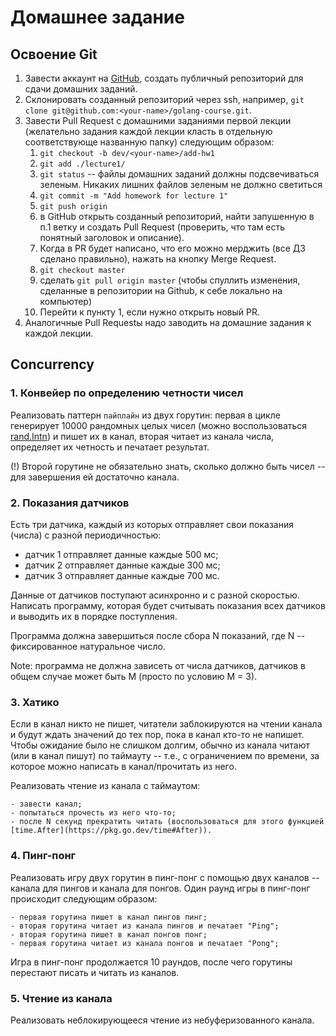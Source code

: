 # Домашнее задание

## Освоение Git

1. Завести аккаунт на [GitHub](https://github.com/),
   создать публичный репозиторий для сдачи домашних заданий.
2. Склонировать созданный репозиторий через ssh,
   например, `git clone git@github.com:<your-name>/golang-course.git`.
3. Завести Pull Request с домашними заданиями первой лекции
   (желательно задания каждой лекции класть в отдельную соответствующе
   названную папку) следующим образом:
   1. `git checkout -b dev/<your-name>/add-hw1`
   2. `git add ./lecture1/`
   3. `git status` -- файлы домашних заданий должны подсвечиваться
      зеленым. Никаких лишних файлов зеленым не должно светиться
   4. `git commit -m "Add homework for lecture 1"`
   5. `git push origin`
   6. в GitHub открыть созданный репозиторий, найти запушенную в п.1 ветку
      и создать Pull Request (проверить, что там есть понятный заголовок и описание).
   7. Когда в PR будет написано, что его можно мерджить (все ДЗ сделано
      правильно), нажать на кнопку Merge Request.
   8. `git checkout master`
   9. сделать `git pull origin master` (чтобы спуллить изменения,
      сделанные в репозитории на Github, к себе локально на компьютер)
   10. Перейти к пункту 1, если нужно открыть новый PR.
4. Аналогичные Pull Requestы надо заводить на домашние задания к каждой
   лекции.

## Concurrency

### 1. Конвейер по определению четности чисел

Реализовать паттерн `пайплайн` из двух горутин:
первая в цикле генерирует 10000 рандомных целых чисел
(можно воспользоваться [rand.Intn](https://pkg.go.dev/math/rand#Rand.Intn))
и пишет их в канал, вторая читает из канала числа,
определяет их четность и печатает результат.

(!) Второй горутине не обязательно знать, сколько должно быть чисел --
для завершения ей достаточно канала.

### 2. Показания датчиков

Есть три датчика, каждый из которых отправляет свои показания
(числа) с разной периодичностью:

- датчик 1 отправляет данные каждые 500 мс;
- датчик 2 отправляет данные каждые 300 мс;
- датчик 3 отправляет данные каждые 700 мс.

Данные от датчиков поступают асинхронно и с разной скоростью.
Написать программу, которая будет считывать показания всех датчиков
и выводить их в порядке поступления.

Программа должна завершиться после сбора N показаний, где N --
фиксированное натуральное число.

Note: программа не должна зависеть от числа датчиков, датчиков в общем
случае может быть M (просто по условию M = 3).

### 3. Хатико

Если в канал никто не пишет, читатели заблокируются на чтении канала и
будут ждать значений до тех пор, пока в канал кто-то не напишет. Чтобы
ожидание было не слишком долгим, обычно из канала читают (или в канал
пишут) по таймауту -- т.е., с ограничением по времени, за которое можно
написать в канал/прочитать из него.

Реализовать чтение из канала с таймаутом:

    - завести канал;
    - попытаться прочесть из него что-то;
    - после N секунд прекратить читать (воспользоваться для этого функцией
    [time.After](https://pkg.go.dev/time#After)).

### 4. Пинг-понг

Реализовать игру двух горутин в пинг-понг с помощью двух каналов -- канала
для пингов и канала для понгов. Один раунд игры в пинг-понг происходит
следующим образом:

    - первая горутина пишет в канал пингов пинг;
    - вторая горутина читает из канала пингов и печатает "Ping";
    - вторая горутина пишет в канал понгов понг;
    - первая горутина читает из канала понгов и печатает "Pong";

Игра в пинг-понг продолжается 10 раундов, после чего горутины перестают
писать и читать из каналов.

### 5. Чтение из канала

Реализовать неблокирующееся чтение из небуферизованного канала.
